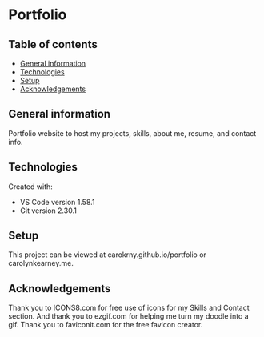 # Portfolio

## Table of contents
* [General information](#general-information)
* [Technologies](#technologies)
* [Setup](#setup)
* [Acknowledgements](#acknowledgements)

## General information
Portfolio website to host my projects, skills, about me, resume, and contact info.   
	
## Technologies
Created with:
* VS Code version 1.58.1
* Git version 2.30.1
	
## Setup
This project can be viewed at carokrny.github.io/portfolio or carolynkearney.me. 

## Acknowledgements 
Thank you to ICONS8.com for free use of icons for my Skills and Contact section. And thank you to ezgif.com for helping me turn my doodle into a gif. Thank you to faviconit.com for the free favicon creator. 
